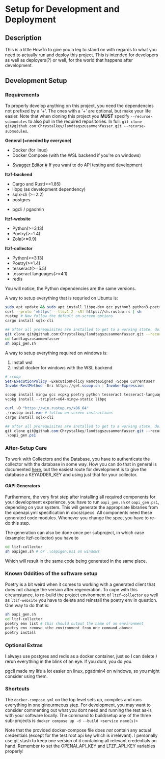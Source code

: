 # Setup for Development and Deployment

## Description

This is a little HowTo to give you a leg to stand on with regards to what you need to actually run and deploy this project.
This is intended for developers as well as deployers(?) or well, for the world that happens after development.

## Development Setup
### Requirements
To properly develop anything on this project, you need the dependencies not prefixed by a '+'. The ones with a '+' are optional, but make your life easier.
Note that when cloning this project you **MUST** specify `--recurse-submodules` to also pull in the required repositories. 
In full: `git clone git@github.com:Chrystalkey/landtagszusammenfasser.git --recurse-submodules`.

**General (=needed by everyone)**
- Docker (for linux)
- Docker Compose (with the WSL backend if you're on windows)
+ [Swagger Editor](https://editor.swagger.io/) # If you want to do API testing and development

**ltzf-backend**
- Cargo and Rust(>=1.85)
- libpq (as development dependency)
- sqlx-cli (>=2.2)
- postgres
+ pgcli / pgadmin

**ltzf-website**
- Python(>=3.13)
- Poetry(>=1.4)
- Zola(>=0.9)

**ltzf-collector**
- Python(>=3.13)
- Poetry(>=1.4)
- tesseract(>=5.5)
- tesseract languages(>=4.1)
- redis

You will notice, the Python dependencies are the same versions.

A way to setup everything that is requried on Ubuntu is:
```bash
sudo apt update && sudo apt install libpq-dev gcc python3 python3-poetry curl docker docker-compose-v2 postgres tesseract-ocr pandoc
curl --proto '=https' --tlsv1.2 -sSf https://sh.rustup.rs | sh
rustup # Now follow the default on-screen options
cargo install sqlx-cli

## after all prerequisites are installed to get to a working state, do:
git clone git@github.com:Chrystalkey/landtagszusammenfasser.git --recurse-submodules
cd landtagszusammenfasser
sh oapi_gen.sh
```

A way to setup everything required on windows is:
1. install wsl
2. install docker for windows with the WSL backend
```powershell
# scoop
Set-ExecutionPolicy -ExecutionPolicy RemoteSigned -Scope CurrentUser
Invoke-RestMethod -Uri https://get.scoop.sh | Invoke-Expression

scoop install mingw gcc vcpkg poetry python tesseract tesseract-languages
vcpkg install --triplet=x64-mingw-static libpq

curl -O "https://win.rustup.rs/x86_64"
./rustup-init.exe # follow on-screen instructions
cargo install sqlx-cli

## after all prerequisites are installed to get to a working state, do:
git clone git@github.com:Chrystalkey/landtagszusammenfasser.git --recurse-submodules
.\oapi_gen.ps1
```

### After-Setup Care
To work with Collectors and the Database, you have to authenticate the collector with the database in some way. How you can do that in general is documented [here](docs/documentation/authentication.md), but the easiest route for development is to give the database a KEYADDER_KEY and using just that for your collector.

#### OAPI Generators
Furthermore, the very first step after installing all required components for your development experience, you have to run `oapi_gen.sh` or `oapi_gen.ps1`, depending on your system. This will generate the appropriate libraries from the openapi.yml specification in docs/specs. All components need these generated code modules.
Whenever you change the spec, you have to re-do this step.

The generation can also be done once per subproject, in which case (example: ltzf-collector) you have to
```bash
cd ltzf-collector
sh oapigen.sh # or .\oapigen.ps1 on windows
```
Which will result in the same code being generated in the same place.

### Known Oddities of the software setup
Poetry is a bit weird when it comes to working with a generated client that does not change the version after regeneration. To cope with this circumstance, to re-build the project environment of `ltzf-collector` as well as `ltzf-website` you have to delete and reinstall the poetry env in question. One way to do that is:  

```bash
sh oapi_gen.sh
cd ltzf-collector
poetry env list # this should output the name of an environment
poetry env remove <the environment from one command above>
poetry install
```

### Optional Extras
I always use postgres and redis as a docker container, just so I can delete / rerun everything in the blink of an eye. If you dont, you do you.

pgcli made my life a lot easier on linux, pgadmin4 on windows, so you might consider using them.

### Shortcuts

The `docker-compose.yml` on the top level sets up, compiles and runs everything in one ginourmeous step. For development, you may want to consider commenting out what you dont need and running the rest as-is with your software locally.
The command to build/setup any of the three sub-projects is `docker compose up -d --build <service name(s)>`

Note that the provided docker-compose file does _not_ contain any actual credentials (except for the test root api key which is irrelevant).
I personally use git stash to keep one version of it containing all relevant credentials on hand.
Remember to set the OPENAI_API_KEY and LTZF_API_KEY variables properly!
